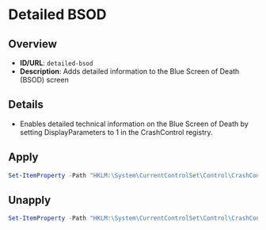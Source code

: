 # Detailed BSOD

## Overview
- **ID/URL**: `detailed-bsod`
- **Description**: Adds detailed information to the Blue Screen of Death (BSOD) screen





## Details

- Enables detailed technical information on the Blue Screen of Death by setting DisplayParameters to 1 in the CrashControl registry.





## Apply

```powershell { .no-copy }  
Set-ItemProperty -Path "HKLM:\System\CurrentControlSet\Control\CrashControl" -Name "Value" -Type DWord -Value 1

```

## Unapply

```powershell
Set-ItemProperty -Path "HKLM:\System\CurrentControlSet\Control\CrashControl" -Name "Value" -Type DWord -Value 0

```

